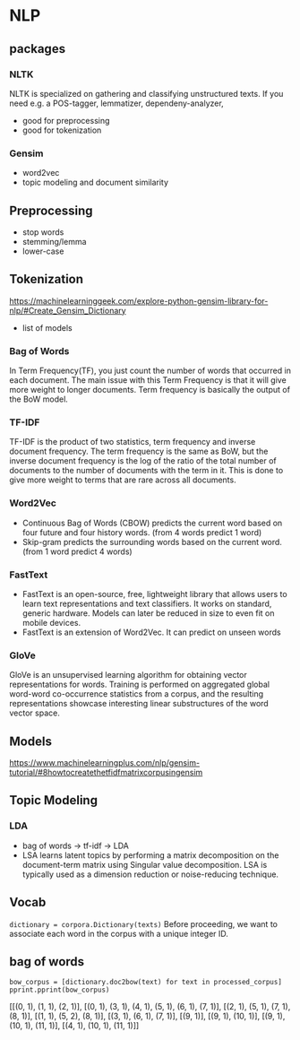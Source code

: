 # NLP

## packages

### NLTK
NLTK is specialized on gathering and classifying unstructured texts. If you need e.g. a POS-tagger, lemmatizer, dependeny-analyzer, 

- good for preprocessing
- good for tokenization

### Gensim

- word2vec
- topic modeling and document similarity


## Preprocessing

- stop words
- stemming/lemma
- lower-case

## Tokenization

https://machinelearninggeek.com/explore-python-gensim-library-for-nlp/#Create_Gensim_Dictionary
- list of models 

### Bag of Words

In Term Frequency(TF), you just count the number of words that occurred in each document. The main issue with this Term Frequency is that it will give more weight to longer documents. Term frequency is basically the output of the BoW model.

### TF-IDF

TF-IDF is the product of two statistics, term frequency and inverse document frequency. The term frequency is the same as BoW, but the inverse document frequency is the log of the ratio of the total number of documents to the number of documents with the term in it. This is done to give more weight to terms that are rare across all documents.

### Word2Vec

- Continuous Bag of Words (CBOW) predicts the current word based on four future and four history words. (from 4 words predict 1 word)
- Skip-gram predicts the surrounding words based on the current word. (from 1 word predict 4 words)

### FastText

- FastText is an open-source, free, lightweight library that allows users to learn text representations and text classifiers. It works on standard, generic hardware. Models can later be reduced in size to even fit on mobile devices.
- FastText is an extension of Word2Vec. It can predict on unseen words


### GloVe

GloVe is an unsupervised learning algorithm for obtaining vector representations for words. Training is performed on aggregated global word-word co-occurrence statistics from a corpus, and the resulting representations showcase interesting linear substructures of the word vector space.

## Models

https://www.machinelearningplus.com/nlp/gensim-tutorial/#8howtocreatethetfidfmatrixcorpusingensim

## Topic Modeling

### LDA

- bag of words -> tf-idf -> LDA
- LSA learns latent topics by performing a matrix decomposition on the document-term matrix using Singular value decomposition. LSA is typically used as a dimension reduction or noise-reducing technique.

## Vocab

```dictionary = corpora.Dictionary(texts)```
Before proceeding, we want to associate each word in the corpus with a unique integer ID.

## bag of words

```
bow_corpus = [dictionary.doc2bow(text) for text in processed_corpus]
pprint.pprint(bow_corpus)
```

[[(0, 1), (1, 1), (2, 1)],
 [(0, 1), (3, 1), (4, 1), (5, 1), (6, 1), (7, 1)],
 [(2, 1), (5, 1), (7, 1), (8, 1)],
 [(1, 1), (5, 2), (8, 1)],
 [(3, 1), (6, 1), (7, 1)],
 [(9, 1)],
 [(9, 1), (10, 1)],
 [(9, 1), (10, 1), (11, 1)],
 [(4, 1), (10, 1), (11, 1)]]